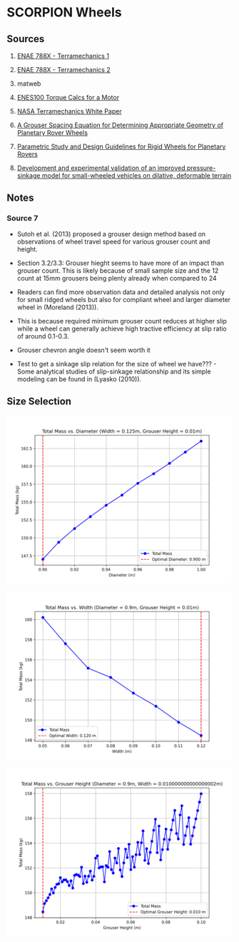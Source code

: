 # SCORPION Wheels

## Sources
1. [ENAE 788X - Terramechanics 1](https://spacecraft.ssl.umd.edu/academics/788XF24/788XF24L07.terramechanics1.pdf)

2. [ENAE 788X - Terramechanics 2](https://spacecraft.ssl.umd.edu/academics/788XF24/788XF24L08.terramechanics2.pdf)

3. matweb

4. [ENES100 Torque Calcs for a Motor](https://docs.google.com/spreadsheets/d/1mCtk_9g7qNtW8Typv6NiZEl2GAhqOmPYvU3oydtt6Oc/edit?usp=sharing)

5. [NASA Terramechanics White Paper](https://ntrs.nasa.gov/api/citations/20220010732/downloads/Terramechanics_white_paper.pdf)

6. [A Grouser Spacing Equation for Determining Appropriate Geometry of Planetary Rover Wheels](https://www.ri.cmu.edu/pub_files/2012/10/SkoniecznyIROS2012.pdf)

7. [Parametric Study and Design Guidelines for Rigid Wheels for Planetary Rovers](https://www.researchgate.net/publication/336185520_Parametric_study_and_design_guidelines_for_rigid_wheels_for_planetary_rovers)

8. [Development and experimental validation of an improved pressure-sinkage model for small-wheeled vehicles on dilative, deformable terrain](https://www.sciencedirect.com/science/article/abs/pii/S002248981300092X)


## Notes

### Source 7

- Sutoh et al. (2013) proposed a grouser design method based on observations of wheel travel speed for various grouser count and height.
- Section 3.2/3.3: Grouser hieght seems to have more of an impact than grouser count. This is likely because of small sample size and the 12 count at 15mm grousers being plenty already when compared to 24
- Readers can find more observation data and detailed analysis not only for small ridged wheels but also for compliant wheel and larger diameter wheel in (Moreland (2013)).
- This is because required minimum grouser count reduces at higher slip while a wheel can generally achieve high tractive efficiency at slip ratio of around 0.1-0.3.
- Grouser chevron angle doesn't seem worth it

- Test to get a sinkage slip relation for the size of wheel we have??? - Some analytical studies of slip-sinkage relationship and its simple modeling can be found in (Lyasko (2010)).

## Size Selection

![](images/total_mass_vs_diameter.png)

![](images/total_mass_vs_width.png)

![](images/total_mass_vs_grouser_height.png)